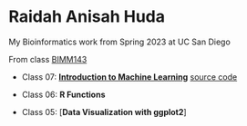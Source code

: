 # Raidah Anisah Huda
My Bioinformatics work from Spring 2023 at UC San Diego

From class [BIMM143](https://bioboot.github.io/bimm143_S23/)

- Class 07: [**Introduction to Machine Learning**](https://github.com/Anisah26/bimm143/blob/main/class07/class7.pdf) [source code](https://github.com/Anisah26/bimm143/blob/main/class07/class7.qmd)

- Class 06: **R Functions**

- Class 05: [**Data Visualization with ggplot2**]


